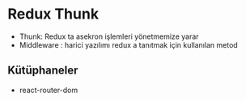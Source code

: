 # Redux Thunk
- Thunk: Redux ta asekron işlemleri yönetmemize yarar
- Middleware : harici yazılımı redux a tanıtmak için kullanılan metod

## Kütüphaneler

- react-router-dom
